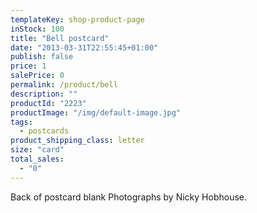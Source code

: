 ```yaml
---
templateKey: shop-product-page
inStock: 100
title: "Bell postcard"
date: "2013-03-31T22:55:45+01:00"
publish: false
price: 1
salePrice: 0
permalink: /product/bell
description: ""
productId: "2223"
productImage: "/img/default-image.jpg"
tags:
  - postcards
product_shipping_class: letter
size: "card"
total_sales:
  - "0"
---
```


Back of postcard blank Photographs by Nicky Hobhouse.
